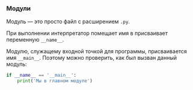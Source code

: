 ### Модули

Модуль — это просто файл с расширением `.py`.

При выполнении интерпретатор помещает имя в присваивает переменную `__name__`.

Модулю, служащему входной точкой для программы, присваивается имя `__main__`. Поэтому можно проверить, как был вызван данный модуль:

```python
if __name__ == '__main__':
    print('Мы в главном модуле')
```

